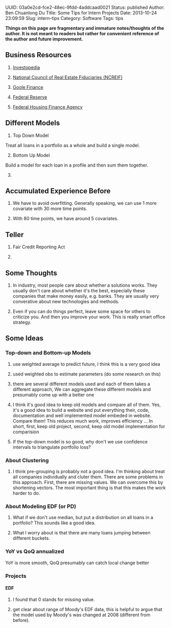 UUID: 03a0e2cd-fce2-48ec-9fdd-4addcaad0021
Status: published
Author: Ben Chuanlong Du
Title: Some Tips for Intern Projects
Date: 2013-10-24 23:09:59
Slug: intern-tips
Category: Software
Tags: tips

**Things on this page are fragmentary and immature notes/thoughts of the author. It is not meant to readers but rather for convenient reference of the author and future improvement.**
 


## Business Resources

1. [Investopedia](http://www.investopedia.com/)

2. [National Council of Real Estate Fiduciaries (NCREIF)](http://www.ncreif.org/)

3. [Goole Finance](http://www.google.com/finance)

4. [Federal Reserve](http://www.federalreserve.gov/default.htm)

5. [Federal Housing Finance Agency](http://www.fhfa.gov/)

## Different Models

1. Top Down Model

Treat all loans in a portfolio as a whole and build a single model.

2. Bottom Up Model

Build a model for each loan in a profile and then sum them together.

3.

## Accumulated Experience Before

1. We have to avoid overfitting.
Generally speaking, we can use 1 more covariate with 30 more time points.

2. With 80 time points, we have around 5 covariates.

## Teller

1. Fair Credit Reporting Act

2.

## Some Thoughts

1. In industry, most people care about whether a solutions works.
They usually don't care about whether it's the best, especially these companies that
make money easily, e.g. banks. They are usually very converative about new technologies and methods.

2. Even if you can do things perfect, leave some space for others to criticize you.
And then you improve your work. This is really smart office strategy.


## Some Ideas
### Top-down and Bottom-up Models
1. use weighted average to predict future, 
I think this is a very good idea

2. used weighted obs to estimate parameters (do some research on this) 

3. there are several different models used 
and each of them takes a different approach,
We can aggregate these different models and presumably come up with a better one

4. I think it's good idea to keep old models and compare all of them.
Yes, it's a good idea to build a website and put everything their, 
code, documentation and well implemented model embeded in website. 
Compare them!
This reduces much work, improves efficiency ...
In short, first, keep old project,
second, keep old model implementation for comparision

5. If the top-down model is so good, 
why don't we use confidence intervals to triangulate portfolio loss?

### About Clustering

1. I think pre-grouping is probably not a good idea.
I'm thinking about treat all companies individually and cluter them.
There are some problems in this approach.
First, there are missing values. We can overcome this by shortening vectors.
The most important thing is that this makes the work harder to do.

### About Modeling EDF (or PD)

1. What if we don't use median, but put a distribution on all loans in a portfolio?
This sounds like a good idea.

2. What I worry about is that there are many loans jumping between different buckets.

### YoY vs QoQ annualized
YoY is more smooth, QoQ presumably can catch local change better

### Projects

#### EDF 
1. I found that 0 stands for missing value.

2. get clear about range of Moody's EDF data, this is helpful to argue that the model
used by Moody's was changed at 2008 (different from before).
